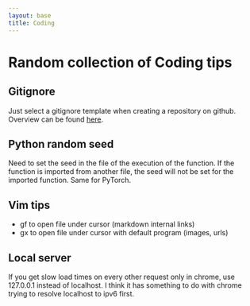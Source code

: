 ```yaml
---
layout: base
title: Coding
---
```


# Random collection of Coding tips

## Gitignore

Just select a gitignore template when creating a repository on github. Overview can be found [here](https://github.com/github/gitignore).


## Python random seed

Need to set the seed in the file of the execution of the function. If the function is imported from another file, the seed will not be set for the imported function. Same for PyTorch.

## Vim tips

- gf to open file under cursor (markdown internal links)
- gx to open file under cursor with default program (images, urls)

## Local server

If you get slow load times on every other request only in chrome, use 127.0.0.1 instead of localhost.
I think it has something to do with chrome trying to resolve localhost to ipv6 first.
